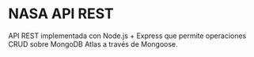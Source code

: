 # NASA API REST
API REST implementada con Node.js + Express que permite operaciones CRUD sobre MongoDB Atlas a través de Mongoose.
